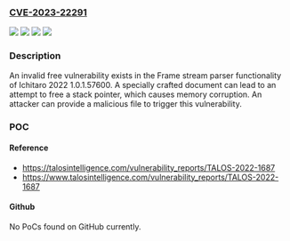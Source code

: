 ### [CVE-2023-22291](https://cve.mitre.org/cgi-bin/cvename.cgi?name=CVE-2023-22291)
![](https://img.shields.io/static/v1?label=Product&message=Ichitaro&color=blue)
![](https://img.shields.io/static/v1?label=Version&message=1.0.1.57600%20&color=brightgreen)
![](https://img.shields.io/static/v1?label=Version&message=2022%201.0.1.57600%20&color=brightgreen)
![](https://img.shields.io/static/v1?label=Vulnerability&message=CWE-590%3A%20Free%20of%20Memory%20not%20on%20the%20Heap&color=brightgreen)

### Description

An invalid free vulnerability exists in the Frame stream parser functionality of Ichitaro 2022 1.0.1.57600. A specially crafted document can lead to an attempt to free a stack pointer, which causes memory corruption. An attacker can provide a malicious file to trigger this vulnerability.

### POC

#### Reference
- https://talosintelligence.com/vulnerability_reports/TALOS-2022-1687
- https://www.talosintelligence.com/vulnerability_reports/TALOS-2022-1687

#### Github
No PoCs found on GitHub currently.

